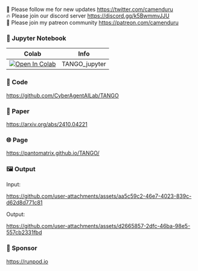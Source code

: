🐣 Please follow me for new updates https://twitter.com/camenduru <br />
🔥 Please join our discord server https://discord.gg/k5BwmmvJJU <br />
🥳 Please join my patreon community https://patreon.com/camenduru <br />

### 🍊 Jupyter Notebook

| Colab | Info
| --- | --- |
[![Open In Colab](https://colab.research.google.com/assets/colab-badge.svg)](https://colab.research.google.com/github/camenduru/TANGO-jupyter/blob/main/TANGO_jupyter.ipynb) | TANGO_jupyter

### 🧬 Code
https://github.com/CyberAgentAILab/TANGO

### 📄 Paper
https://arxiv.org/abs/2410.04221

### 🌐 Page
https://pantomatrix.github.io/TANGO/

### 🖼 Output

Input:

https://github.com/user-attachments/assets/aa5c59c2-46e7-4023-839c-d62d8d771c81

Output:

https://github.com/user-attachments/assets/d2665857-2dfc-46ba-98e5-557cb2331fbd

### 🏢 Sponsor
https://runpod.io
